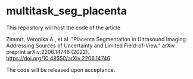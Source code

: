 # multitask_seg_placenta

This repository will host the code of the article 

Zimmrt, Veronika A., et al. "Placenta Segmentation in Ultrasound Imaging: Addressing Sources of Uncertainty and Limited Field-of-View." arXiv preprint arXiv:2206.14746 (2022). https://doi.org/10.48550/arXiv.2206.14746

The code will be released upon acceptance.
